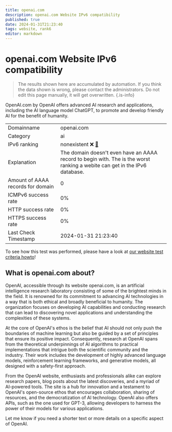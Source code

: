 ```yaml
---
title: openai.com
description: openai.com Website IPv6 compatibility
published: true
date: 2024-01-31T21:23:40
tags: website, rank6
editor: markdown
---
```


# openai.com Website IPv6 compatibility

> The results shown here are accumulated by automation. If you think the data shown is wrong, please contact the administrators. 
> Do not edit this page manually, it will get overwritten.
{.is-info}

OpenAI.com by OpenAI offers advanced AI research and applications, including the AI language model ChatGPT, to promote and develop friendly AI for the benefit of humanity.


|   |   |
| - | - |
| Domainname | openai.com
| Category | ai |
| IPv6 ranking | nonexistent :x: [🔗](/howto/ranking) |
| Explanation | The domain doesn't even have an AAAA record to begin with. The is the worst ranking a webite can get in the IPv6 database. |
| Amount of AAAA records for domain | 0 |
| ICMPv6 success rate | 0%|
| HTTP success rate | 0% |
| HTTPS success rate | 0% |
| Last Check Timestamp | 2024-01-31 21:23:40 |

To see how this test was performed, please have a look at [our website test criteria howto](/howto/testcriteria/website)!


## What is openai.com about?
OpenAI, accessible through its website openai.com, is an artificial intelligence research laboratory consisting of some of the brightest minds in the field. It is renowned for its commitment to advancing AI technologies in a way that is both ethical and broadly beneficial to humanity. The organization focuses on developing AI capabilities and conducting research that can lead to discovering novel applications and understanding the complexities of these systems.

At the core of OpenAI's ethos is the belief that AI should not only push the boundaries of machine learning but also be guided by a set of principles that ensure its positive impact. Consequently, research at OpenAI spans from the theoretical underpinnings of AI algorithms to practical implementations that intrigue both the scientific community and the industry. Their work includes the development of highly advanced language models, reinforcement learning frameworks, and generative models, all designed with a safety-first approach.

From the OpenAI website, enthusiasts and professionals alike can explore research papers, blog posts about the latest discoveries, and a myriad of AI-powered tools. The site is a hub for innovation and a testament to OpenAI's open-source ethos that encourages collaboration, sharing of resources, and the democratization of AI technology. OpenAI also offers APIs, such as the one used for GPT-3, allowing developers to harness the power of their models for various applications.

Let me know if you need a shorter text or more details on a specific aspect of OpenAI.


